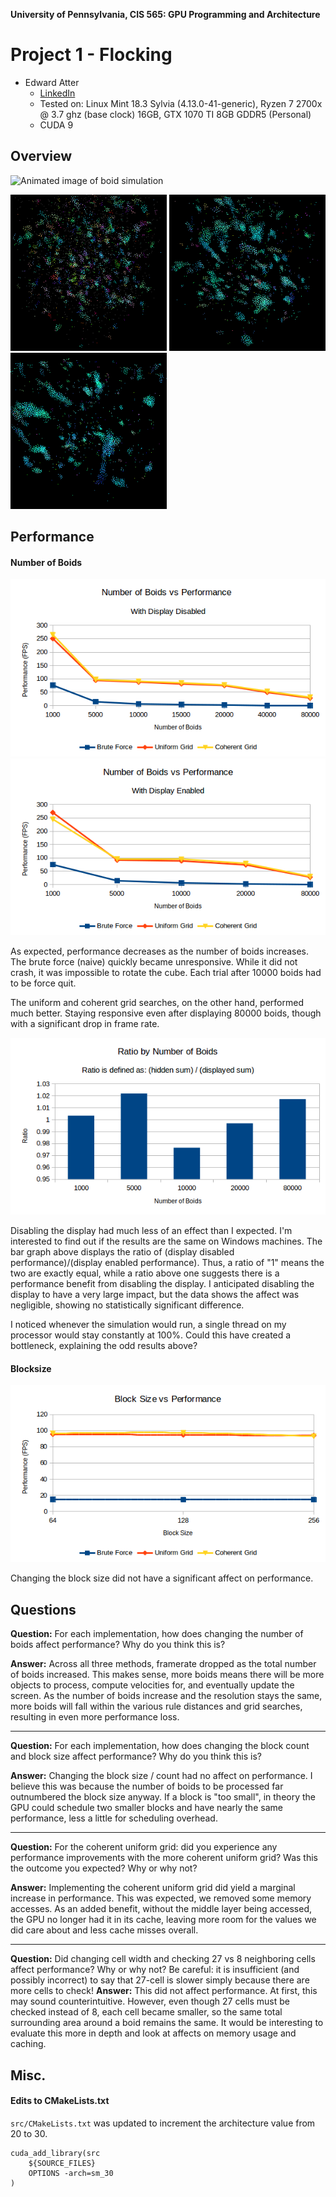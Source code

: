 **University of Pennsylvania, CIS 565: GPU Programming and Architecture**

Project 1 - Flocking
====================

* Edward Atter
  * [LinkedIn](https://www.linkedin.com/in/atter/)
  * Tested on: Linux Mint 18.3 Sylvia (4.13.0-41-generic), Ryzen 7 2700x @ 3.7 ghz (base clock) 16GB, GTX 1070 TI 8GB GDDR5 (Personal)
  * CUDA 9

## Overview

![Animated image of boid simulation](images/coherent-grid-128bs-25000n.gif)

![Early stage](images/early.png) ![middle](images/middle.png) ![late](images/late.png)

## Performance

#### Number of Boids

![Number of boids with display off](images/performance-boids-disabled.png)
![Number of boids with display on](images/performance-boids-enabled.png)

As expected, performance decreases as the number of boids increases. The brute force (naive) quickly became unresponsive. While it did not crash, it was impossible to rotate the cube. Each trial after 10000 boids had to be force quit. 

The uniform and coherent grid searches, on the other hand, performed much better. Staying responsive even after displaying 80000 boids, though with a significant drop in frame rate. 


![Performance Ratio by Number of Boids](images/performance-ratio.png)

Disabling the display had much less of an effect than I expected. I'm interested to find out if the results are the same on Windows machines. The bar graph above displays the ratio of (display disabled performance)/(display enabled performance). Thus, a ratio of "1" means the two are exactly equal, while a ratio above one suggests there is a performance benefit from disabling the display. I anticipated disabling the display to have a very large impact, but the data shows the affect was negligible, showing no statistically significant difference. 

I noticed whenever the simulation would run, a single thread on my processor would stay constantly at 100%. Could this have created a bottleneck, explaining the odd results above?

#### Blocksize

![Block Size vs Performance](images/performance-block-size.png)

Changing the block size did not have a significant affect on performance. 


## Questions

**Question:** For each implementation, how does changing the number of boids affect performance? Why do you think this is?

**Answer:** Across all three methods, framerate dropped as the total number of boids increased. This makes sense, more boids means there will be more objects to process, compute velocities for, and eventually update the screen. As the number of boids increase and the resolution stays the same, more boids will fall within the various rule distances and grid searches, resulting in even more performance loss.

* * *

**Question:** For each implementation, how does changing the block count and block size affect performance? Why do you think this is?

**Answer:** Changing the block size / count had no affect on performance. I believe this was because the number of boids to be processed far outnumbered the block size anyway. If a block is "too small", in theory the GPU could schedule two smaller blocks and have nearly the same performance, less a little for scheduling overhead. 

* * *

**Question:** For the coherent uniform grid: did you experience any performance improvements with the more coherent uniform grid? Was this the outcome you expected? Why or why not?

**Answer:** Implementing the coherent uniform grid did yield a marginal increase in performance. This was expected, we removed some memory accesses. As an added benefit, without the middle layer being accessed, the GPU no longer had it in its cache, leaving more room for the values we did care about and less cache misses overall.

* * *

**Question:** Did changing cell width and checking 27 vs 8 neighboring cells affect performance? Why or why not? Be careful: it is insufficient (and possibly incorrect) to say that 27-cell is slower simply because there are more cells to check!
**Answer:** This did not affect performance. At first, this may sound counterintuitive. However, even though 27 cells must be checked instead of 8, each cell became smaller, so the same total surrounding area around a boid remains the same. It would be interesting to evaluate this more in depth and look at affects on memory usage and caching.

## Misc.

#### Edits to CMakeLists.txt

`src/CMakeLists.txt` was updated to increment the architecture value from 20 to 30. 

    cuda_add_library(src
        ${SOURCE_FILES}
        OPTIONS -arch=sm_30
    )


